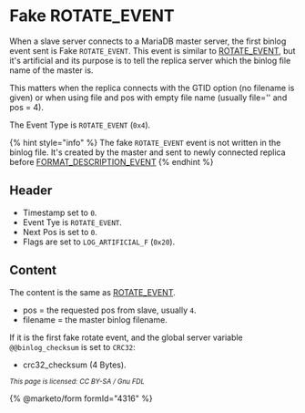 # Fake ROTATE\_EVENT

When a slave server connects to a MariaDB master server, the first binlog event sent is Fake `ROTATE_EVENT`. This event is similar to [ROTATE\_EVENT](rotate_event.md), but it's artificial and its purpose is to tell the replica server which the binlog file name of the master is.

This matters when the replica connects with the GTID option (no filename is given) or when using file and pos with empty file name (usually file='' and pos = 4).

The Event Type is `ROTATE_EVENT` (`0x4`).

{% hint style="info" %}
The fake `ROTATE_EVENT` event is not written in the binlog file. It's created by the master and sent to newly connected replica before [FORMAT\_DESCRIPTION\_EVENT](format_description_event.md)
{% endhint %}

## Header

* Timestamp set to `0`.
* Event Tye is `ROTATE_EVENT`.
* Next Pos is set to `0`.
* Flags are set to `LOG_ARTIFICIAL_F` (`0x20`).

## Content

The content is the same as [ROTATE\_EVENT](rotate_event.md).

* pos = the requested pos from slave, usually `4`.
* filename = the master binlog filename.

If it is the first fake rotate event, and the global server variable `@@binlog_checksum` is set to `CRC32`:

* crc32\_checksum (4 Bytes).

<sub>_This page is licensed: CC BY-SA / Gnu FDL_</sub>

{% @marketo/form formId="4316" %}
